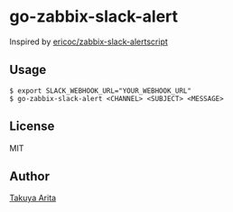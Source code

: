 # go-zabbix-slack-alert

Inspired by [ericoc/zabbix-slack-alertscript](https://github.com/ericoc/zabbix-slack-alertscript)

## Usage

```shell
$ export SLACK_WEBHOOK_URL="YOUR_WEBHOOK_URL"
$ go-zabbix-slack-alert <CHANNEL> <SUBJECT> <MESSAGE>
```

## License

MIT

## Author

[Takuya Arita](https://github.com/ariarijp)
